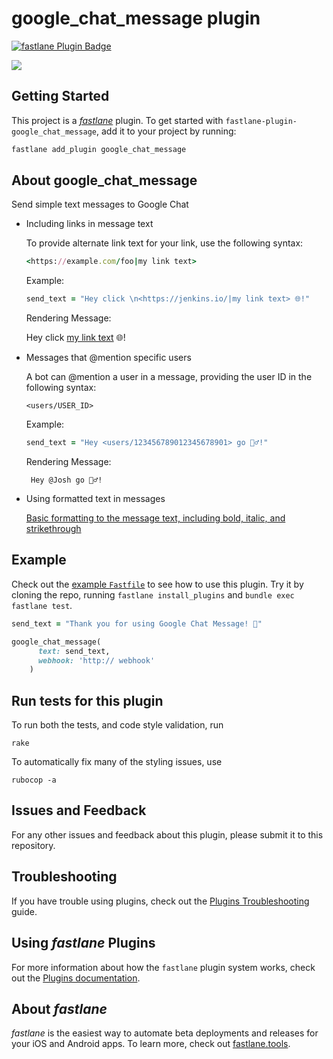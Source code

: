 # google_chat_message plugin

[![fastlane Plugin Badge](https://rawcdn.githack.com/fastlane/fastlane/master/fastlane/assets/plugin-badge.svg)](https://rubygems.org/gems/fastlane-plugin-google_chat_message)

![](https://github.com/dbgarcia/fastlane-plugin-google_chat_message/blob/develop/images/googlechatmessage.jpg?raw=true)
## Getting Started

This project is a [_fastlane_](https://github.com/fastlane/fastlane) plugin. To get started with `fastlane-plugin-google_chat_message`, add it to your project by running:

```bash
fastlane add_plugin google_chat_message
```

## About google_chat_message

Send simple text messages to Google Chat

- Including links in message text

    To provide alternate link text for your link, use the following syntax: 
    ````ruby
    <https://example.com/foo|my link text>
    ````
    Example:
    ````ruby
    send_text = "Hey click \n<https://jenkins.io/|my link text> 🌐!"
    ````

    Rendering Message: 
    
     Hey click [my link text](https://jenkins.io/) 🌐!
      
      

- Messages that @mention specific users

    A bot can @mention a user in a message, providing the user ID in the following syntax:
    ````
    <users/USER_ID>
    ````
    Example:
    ````ruby
    send_text = "Hey <users/123456789012345678901> go 🏄‍♂️!"
    ````
    Rendering Message: 
    
       Hey @Josh go 🏄‍♂️!
       
       
    
- Using formatted text in messages
    
     [Basic formatting to the message text, including bold, italic, and strikethrough](https://developers.google.com/hangouts/chat/reference/message-formats/basic#using_formatted_text_in_messages)


## Example

Check out the [example `Fastfile`](fastlane/Fastfile) to see how to use this plugin. Try it by cloning the repo, running `fastlane install_plugins` and `bundle exec fastlane test`.

````ruby
send_text = "Thank you for using Google Chat Message! 🎉"

google_chat_message(
      text: send_text, 
      webhook: 'http:// webhook'
    )
````



## Run tests for this plugin

To run both the tests, and code style validation, run

```
rake
```

To automatically fix many of the styling issues, use
```
rubocop -a
```

## Issues and Feedback

For any other issues and feedback about this plugin, please submit it to this repository.

## Troubleshooting

If you have trouble using plugins, check out the [Plugins Troubleshooting](https://docs.fastlane.tools/plugins/plugins-troubleshooting/) guide.

## Using _fastlane_ Plugins

For more information about how the `fastlane` plugin system works, check out the [Plugins documentation](https://docs.fastlane.tools/plugins/create-plugin/).

## About _fastlane_

_fastlane_ is the easiest way to automate beta deployments and releases for your iOS and Android apps. To learn more, check out [fastlane.tools](https://fastlane.tools).
